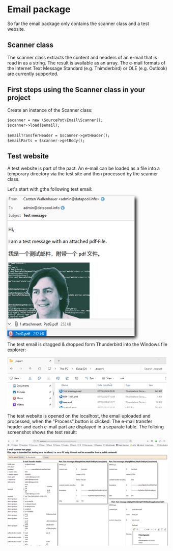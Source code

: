 # Email package

So far the email package only contains the scanner class and a test website.

## Scanner class

The scanner class extracts the content and headers of an e-mail that is read in as a string. The result is available as an array. The e-mail formats of the Internet Text Message Standard (e.g. Thimderbird) or OLE (e.g. Outlook) are currently supported.

## First  steps using the Scanner class in your project

Create an instance of the Scanner class:
```
$scanner = new \SourcePot\Email\Scanner();
$scanner->load($email);

$emailTransferHeader = $scanner->getHeader();
$emailParts = $scanner->getBody();
```
        
## Test website
A test website is part of the pact. An e-mail can be loaded as a file into a temporary directory via the test site and then processed by the scanner class.

Let's start with gthe following test email:

<img src="./assets/test_message.png" alt="Test email" style="width:400px;box-shadow:5px 5px 10px #000;"/>

The test email is dragged & dropped form Thunderbird into the Windows file explorer:

<img src="./assets/test_message_upload.png" alt="Test copied to a folder on the computer" style="width:500px;"/>

The test website is opened on the localhost, the email uploaded and processed, when the "Process" button is clicked. The e-mail transfer header and each e-mail part are displayed in a separate table. The folloing screenshot shows the test result:

<img src="./assets/test_message_test_page.png" alt="Test email uploaded and processed"/>

